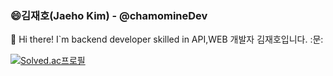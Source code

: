 ### 😄김재호(Jaeho Kim) - @chamomineDev


👋 Hi there! I`m backend developer skilled in API,WEB 개발자 김재호입니다.
:문:
<!-- 백준 티어 표기 -->
[![Solved.ac프로필](http://mazassumnida.wtf/api/v2/generate_badge?boj=chamominedev)](https://solved.ac/chamominedev)

 
